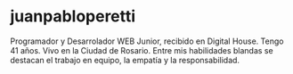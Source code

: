 # juanpabloperetti

Programador y Desarrolador WEB Junior, recibido en Digital House. 
Tengo 41 años.
Vivo en la Ciudad de Rosario.
Entre mis habilidades blandas se destacan el trabajo en equipo, la empatía y la responsabilidad.
